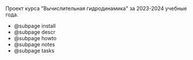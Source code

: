 Проект курса "Вычислительная гидродинамика" за 2023-2024 учебные года.

- @subpage install
- @subpage descr
- @subpage howto
- @subpage notes
- @subpage tasks
